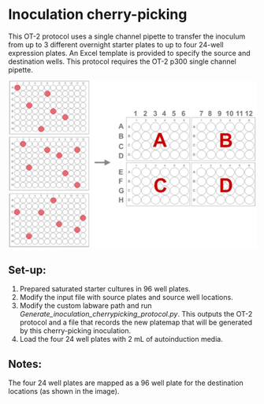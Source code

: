 # Inoculation cherry-picking

This OT-2 protocol uses a single channel pipette to transfer the inoculum from up to 3 different overnight starter plates to up to four 24-well expression plates. An Excel template is provided to specify the source and destination wells. This protocol requires the OT-2 p300 single channel pipette.


![Inoculation cherrypicking image](../../images/inoculation_cherrypicking.png)

## Set-up:

1. Prepared saturated starter cultures in 96 well plates. 
2. Modify the input file with source plates and source well locations. 
3. Modify the custom labware path and run *Generate_inoculation_cherrypicking_protocol.py*. This outputs the OT-2 protocol and a file that records the new platemap that will be generated by this cherry-picking inoculation. 
4. Load the four 24 well plates with 2 mL of autoinduction media. 

## Notes:

The four 24 well plates are mapped as a 96 well plate for the destination locations (as shown in the image). 
